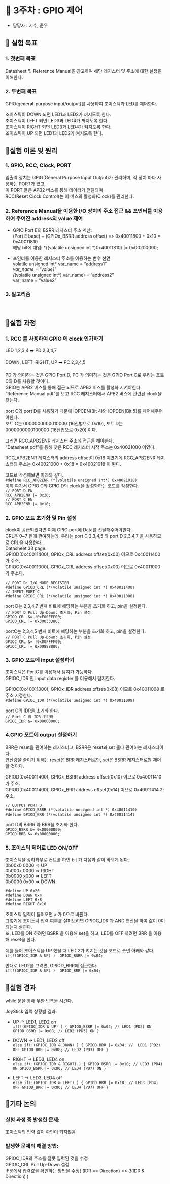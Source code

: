 # 🔧 3주차 : GPIO 제어

- 담당자 : 지수, 준우

## 🥇 실험 목표
### 1. 첫번째 목표
Datasheet 및 Reference Manual을 참고하여 해당 레지스터 및 주소에 대한 설정을 이해한다. <br>

### 2. 두번째 목표
GPIO(general-purpose input/output)를 사용하여 조이스틱과 LED를 제어한다. <br>

조이스틱이 DOWN 되면 LED1과 LED2가 꺼지도록 한다. <br>
조이스틱이 LEFT 되면 LED3과 LED4가 꺼지도록 한다. <br>
조이스틱이 RIGHT 되면 LED3과 LED4가 켜지도록 한다. <br>
조이스틱이 UP 되면 LED1과 LED2가 켜지도록 한다.<br>

## 🥇실험 이론 및 원리
### 1. GPIO, RCC, Clock, PORT

입출력 장치는 GPIO(General Purpose Input Output)가 관리하며, 각 장치 마다 사용하는 PORT가 있고, <br>
이 PORT 들은 APB2 버스를 통해 데이터가 전달되며 <br>
RCC(Reset Clock Control)는 이 버스의 활성화(Clock)를 관리한다.<br>




### 2. Reference Manual을 이용한 I/O 장치의 주소 접근 && 포인터를 이용하여 주어진 address의 value 제어

- GPIO Port E의 BSRR 레지스터 주소 계산: <br>
(Port E base) + (GPIOx_BSRR address offset) => 0x40011800 + 0x10 = 0x40011810 <br>
해당 bit에 대입: *((volatile unsigned int *)0x40011810) |= 0x00200000; <br>

- 포인터를 이용한 레지스터 주소를 이용하는 변수 선언 <br>
volatile unsigned int* var_name = “address1” <br>
*var_name = “value1” <br>
(*(volatile unsigned int*) var_name) = “address2” <br>
var_name = “value2” <br>

### 3. 알고리즘

<br>

## 🥇실험 과정

### 1. RCC 를 사용하여 GPIO 에 clock 인가하기

LED 1,2,3,4 ➡️ PD 2,3,4,7 <br>

DOWN, LEFT, RIGHT, UP ➡️ PC 2,3,4,5 <br>

PD 가 의미하는 것은 GPIO Port D, PC 가 의미하는 것은 GPIO Port C로 우리는 포트 C와 D를 사용할 것이다. <br>
GPIO는 APB2 버스를 통해 접근 되므로 APB2 버스를 활성화 시켜야한다.  <br>
“Reference Manual.pdf”를 보고 RCC 레지스터에서 APB2 버스에 관련된 clock을 찾는다. <br>





port C와 port D를 사용하기 때문에 IOPCEN(Bit 4)와 IOPDEN(Bit 5)를 제어해주어야한다. <br>
포트 C는 0000000000010000 (16진법으로 0x10), 포트 D는  0000000000100000 (16진법으로 0x20) 이다. <br>

그러면 RCC_APB2ENR 레지스터 주소에 접근을 해야한다. <br>
“Datasheet.pdf”를 통해 찾은 RCC 레지스터 시작 주소는 0x40021000 이였다. <br>

RCC_APB2ENR 레지스터의 address offset이 0x18 이였기에 RCC_APB2ENR 레지스터의 주소는 0x40021000 + 0x18 = 0x40021018 이 된다. <br>

코드로 작성해보면 아래와 같다. <br>
`#define RCC_APB2ENR (*(volatile unsigned int*) 0x40021018)`<br>
이제 여기서 GPIO C와 GPIO D의 clock을 활성화하는 코드를 작성한다. <br>
  `// PORT D EN` <br>
  `RCC_APB2ENR |= 0x20;` <br>
  `// PORT C EN` <br>
  `RCC_APB2ENR |= 0x10;` <br>

### 2. GPIO 포트 초기화 및 Pin 설정
clock이 공급되었다면 이제 GPIO port에 Data를 전달해주어야한다. <br>
CRL은 0~7 핀에 관여하는데, 우리는 port C 2,3,4,5 와 port D 2,3,4,7 을 사용하므로 CRL을 사용한다.<br>
 Datasheet 33 page. <br>
GPIOD(0x40011400), GPIOx_CRL address offset(0x00) 이므로 0x40011400 가 주소, <br>
GPIOC(0x40011000), GPIOx_CRL address offset(0x00) 이므로 0x40011000 가 주소다.  <br>

`// PORT D: I/O MODE REGISTER`<br>
`#define GPIOD_CRL (*(volatile unsigned int *) 0x40011400)`<br>
`// INPUT PORT C`<br>
`#define GPIOC_CRL (*(volatile unsigned int *) 0x40011000)`<br>

port D는 2,3,4,7 번째 비트에 해당하는 부분을 초기화 하고, pin을 설정한다. <br>
`// PORT D Pull Up-Down: 초기화, Pin 설정`<br>
`GPIOD_CRL &= !0xF00FFF00;`<br>
`GPIOD_CRL |= 0x30033300;`<br>

portC는 2,3,4,5 번째 비트에 해당하는 부분을 초기화 하고, pin을 설정한다. <br>
`// PORT C Pull Up-Down: 초기화, Pin 설정`<br>
`GPIOC_CRL &= !0x00FFFF00;`<br>
`GPIOC_CRL |= 0x00888800;`<br>

### 3. GPIO  포트에 input 설정하기
조이스틱은 PortC를 이용해서 탐지가 가능하다. <br>
GPIOC_IDR 인 input data register 를 이용해서 탐지한다. <br>

GPIOC(0x40011000), GPIOx_IDR address offset(0x08) 이므로 0x40011008 로 주소 지정한다.<br>
`#define GPIOC_IDR (*(volatile unsigned int *) 0x40011008)` <br>
 
port C의 IDR을 초기화 한다. <br>
`// Port C 의 IDR 초기화` <br>
`GPIOC_IDR &= 0x00000000;` <br>

### 4.GPIO  포트에 output 설정하기
BRR은 reset을 관여하는 레지스터고, BSRR은 reset과 set 둘다 관여하는 레지스터이다. <br>
연산량을 줄이기 위해는 reset은 BRR 레지스터로만, set은 BSRR 레지스터로만 제어할 것이다. <br>


GPIOD(0x40011400), GPIOx_BSRR address offset(0x10) 이므로 0x40011410 가 주소.<br>
GPIOD(0x40011400), GPIOx_BRR address offset(0x14) 이므로 0x40011414 가 주소.<br>

`// OUTPUT PORT D` <br>
`#define GPIOD_BSRR (*(volatile unsigned int *) 0x40011410)`<br>
`#define GPIOD_BRR (*(volatile unsigned int *) 0x40011414)`<br>

port D의 BSRR 과 BRR을 초기화 한다. <br>
`GPIOD_BSRR &= 0x00000000;`<br>
`GPIOD_BRR &= 0x00000000;`<br>

### 5. 조이스틱 제어로 LED ON/OFF
조이스틱을 상하좌우로 컨트롤 하면 bit 가 다음과 같이 바뀌게 된다. <br>
0b00x0 0000 =>  UP <br>
0b000x 0000 => RIGHT <br>
0b0000 x000 => LEFT <br>
0b0000 0x00 => DOWN <br>

`#define UP 0x20`<br>
`#define DOWN 0x4`<br>
`#define LEFT 0x8`<br>
`#define RIGHT 0x10`<br>

조이스틱 입력이 들어오면 x 가 0으로 바뀐다. <br>
그렇기에 조이스틱 입력 여부를 살펴보려면 GPIOC_IDR 과 AND 연산을 하여 값이 0이 되는지 살핀다. <br>
또, LED를 ON 하려면 BSRR 을 이용해 set을 하고, LED를 OFF 하려면 BRR 을 이용해 reset을 한다. <br>

예를 들어 조이스틱을 UP 했을 때  LED 2가 켜지는 것을 코드로 쓰면 아래와 같다. <br>
 `if(!(GPIOC_IDR & UP) )  GPIOD_BSRR |= 0x04;`  <br>

반대로 LED2를 끄려면, GPIOD_BRR에 접근한다.  <br>
 `if(!(GPIOC_IDR & UP) )  GPIOD_BRR |= 0x04;` <br>

## 🥇실험 결과

while 문을 통해 무한 반복을 시킨다.  <br>

JoyStick 입력 상황별 결과: <br>
- UP -> LED1, LED2 on <br>
      ```
      if(!(GPIOC_IDR & UP) ) {
        GPIOD_BSRR |= 0x04; // LED1 (PD2) ON
        GPIOD_BSRR |= 0x08; // LED2 (PD3) ON
      }
      ```


- DOWN -> LED1, LED2 off <br>
      ```
      else if(!(GPIOC_IDR & DOWN) ) {
        GPIOD_BRR |= 0x04; //  LED1 (PD2) OFF
        GPIOD_BRR |= 0x08; // LED2 (PD3) OFF
      }
      ```

- RIGHT -> LED3, LED4 on <br>
       ```
       else if(!(GPIOC_IDR & RIGHT) ) {
        GPIOD_BSRR |= 0x10; // LED3 (PD4) ON
        GPIOD_BSRR |= 0x80; // LED4 (PD7) ON
      }
      ```

- LEFT -> LED3, LED4 off <br>
      ```
      else if(!(GPIOC_IDR & LEFT) ) {
        GPIOD_BRR |= 0x10; // LED3 (PD4) OFF
        GPIOD_BRR |= 0x80; // LED4 (PD7) OFF
      }
      ```
 

## 🥇기타 논의

### 실험 과정 중 발생한 문제: 
조이스틱의 입력 값이 확인이 되지않음

### 발생한 문제의 해결 방법:
GPIOC_IDR의 주소를 잘못 입력된 것을 수정 <br>
GPIOC_CRL Pull Up-Down 설정 <br>
IF문에서 입력값을 확인하는 방법을 수정( (IDR == Direction) => (!(IDR & Direction) ) <br>



